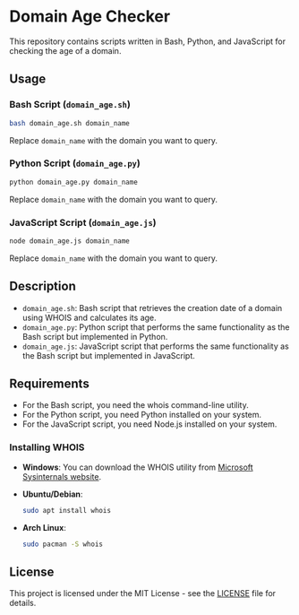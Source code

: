 # Domain Age Checker

This repository contains scripts written in Bash, Python, and JavaScript for checking the age of a domain.

## Usage

### Bash Script (`domain_age.sh`)

```bash
bash domain_age.sh domain_name
```

Replace `domain_name` with the domain you want to query.

### Python Script (`domain_age.py`)

```bash
python domain_age.py domain_name
```

Replace `domain_name` with the domain you want to query.

### JavaScript Script (`domain_age.js`)

```bash
node domain_age.js domain_name
```

Replace `domain_name` with the domain you want to query.

## Description

- `domain_age.sh`: Bash script that retrieves the creation date of a domain using WHOIS and calculates its age.
- `domain_age.py`: Python script that performs the same functionality as the Bash script but implemented in Python.
- `domain_age.js`: JavaScript script that performs the same functionality as the Bash script but implemented in JavaScript.

## Requirements

- For the Bash script, you need the whois command-line utility.
- For the Python script, you need Python installed on your system.
- For the JavaScript script, you need Node.js installed on your system.

### Installing WHOIS

- **Windows**: You can download the WHOIS utility from [Microsoft Sysinternals website](https://learn.microsoft.com/en-us/sysinternals/downloads/whois).
  
- **Ubuntu/Debian**:
  ```bash
  sudo apt install whois
  ```

- **Arch Linux**:
  ```bash
  sudo pacman -S whois
  ```

## License

This project is licensed under the MIT License - see the [LICENSE](LICENSE) file for details.


